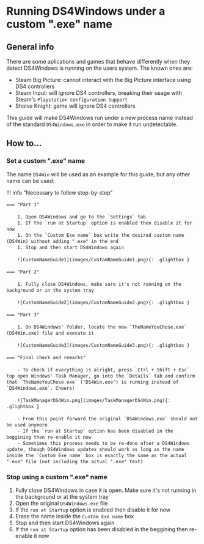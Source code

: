 # Running DS4Windows under a custom ".exe" name

## General info

There are some aplications and games that behave differently when they detect DS4Windows is running on the users system. The known ones are:

- Steam Big Picture: cannot interact with the Big Picture interface using DS4 controllers
- Steam Input: will ignore DS4 controllers, breaking their usage with Steam's `Playstation Configuration Support` 
- Sholve Knight: game will ignore DS4 controllers

This guide will make DS4Windows run under a new process name instead of the standard `DS4Windows.exe` in order to make it run undetectable.

## How to...

### Set a custom ".exe" name

The name `DS4Win` will be used as an example for this guide, but any other name can be used:

!!! info "Necessary to follow step-by-step"

    === "Part 1"

        1. Open DS4Windows and go to the `Settings` tab
        1. If the `run at Startup` option is enabled then disable it for now
        1. On the `Custom Exe name` box write the desired custom name (DS4Win) without adding ".exe" in the end
        1. Stop and then start DS4Windows again

        ![CustomNameGuide1](images/CustomNameGuide1.png){: .glightbox }  

    === "Part 2"

        1. Fully close DS4Windows, make sure it's not running on the background or in the system tray

        ![CustomNameGuide2](images/CustomNameGuide2.png){: .glightbox }  

    === "Part 3" 

        1. On DS4Windows' folder, locate the new `TheNameYouChose.exe` (DS4Win.exe) file and execute it

        ![CustomNameGuide3](images/CustomNameGuide3.png){: .glightbox }  

    === "Final check and remarks"

        - To check if everything is alright, press `Ctrl + Shift + Esc` top open Windows' Task Manager, go into the `Details` tab and confirm that `TheNameYouChose.exe` ("DS4Win.exe") is running instead of `DS4Windows.exe`. Cheers!

        ![TaskManagerDS4Win.png](images/TaskManagerDS4Win.png){: .glightbox }  

        - From this point forward the original `DS4Windows.exe` should not be used anymore
        - If the `run at Startup` option has been disabled in the beggining then re-enable it now
        - Sometimes this process needs to be re-done after a DS4Windows update, though DS4Windows updates should work as long as the name inside the `Custom Exe name` box is exactly the same as the actual ".exe" file (not including the actual ".exe" text)        



### Stop using a custom ".exe" name

1. Fully close DS4Windows in case it is open. Make sure it's not running in the background or at the system tray
1. Open the original `DS4Windows.exe` file
1. If the `run at Startup` option is enabled then disable it for now
1. Erase the name inside the `Custom Exe name` box
1. Stop and then start DS4Windows again
1. If the `run at Startup` option has been disabled in the beggining then re-enable it now
